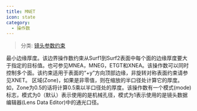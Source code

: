 ```yaml
---
title: MNET
icon: state
category:
  - 操作数
---
```


> 分类: [镜头参数约束](/hb/operands/130/871/  "Zemax 操作数 镜头参数约束")

最小边缘厚度。该边界操作数约束从Surf1到Surf2表面中每个面的边缘厚度要大于指定的目标值。也可参见MNEA，MNEG，ETGT和XNEA。该操作数可以同时控制多个面。该约束适用于表面的“+y”方向顶部边缘，非旋转对称表面约束请参见XNET。 
区域(Zone)，如果是非零值，则在缩放的半口径处计算它的厚度。如，Zone为0.5的话将计算0.5乘以半口径处的厚度。该操作数有一个模式(mode)标志，模式为0（默认）表示使用的是机械孔径，模式为1表示使用的是镜头数据编辑器(Lens Data Editor)中的通光口径。
